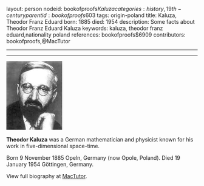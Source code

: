 layout: person
nodeid: bookofproofs$Kaluza
categories: history,19th-century
parentid: bookofproofs$603
tags: origin-poland
title: Kaluza, Theodor Franz Eduard
born: 1885
died: 1954
description: Some facts about Theodor Franz Eduard Kaluza
keywords: kaluza, theodor franz eduard,nationality poland
references: bookofproofs$6909
contributors: bookofproofs,@MacTutor

---


---

![Kaluza.jpg](https://github.com/bookofproofs/bookofproofs.github.io/blob/main/_sources/_assets/images/portraits/Kaluza.jpg?raw=true)

**Theodor Kaluza** was a German mathematician and physicist known for his work in five-dimensional space-time.

Born 9 November 1885 Opeln, Germany (now Opole, Poland). Died 19 January 1954 Göttingen, Germany.


View full biography at [MacTutor](https://mathshistory.st-andrews.ac.uk/Biographies/Kaluza/).